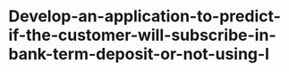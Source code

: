 # Develop-an-application-to-predict-if-the-customer-will-subscribe-in-bank-term-deposit-or-not-using-l